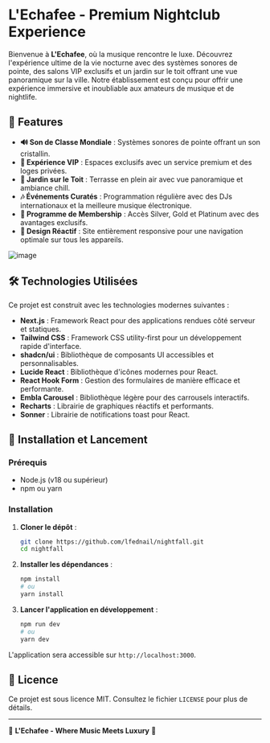 # L'Echafee - Premium Nightclub Experience

Bienvenue à **L'Echafee**, où la musique rencontre le luxe. Découvrez l'expérience ultime de la vie nocturne avec des systèmes sonores de pointe, des salons VIP exclusifs et un jardin sur le toit offrant une vue panoramique sur la ville. Notre établissement est conçu pour offrir une expérience immersive et inoubliable aux amateurs de musique et de nightlife.

## 🎵 Features

- **🔊 Son de Classe Mondiale** : Systèmes sonores de pointe offrant un son cristallin.
- **🥂 Expérience VIP** : Espaces exclusifs avec un service premium et des loges privées.
- **🌇 Jardin sur le Toit** : Terrasse en plein air avec vue panoramique et ambiance chill.
- **🎶 Événements Curatés** : Programmation régulière avec des DJs internationaux et la meilleure musique électronique.
- **💎 Programme de Membership** : Accès Silver, Gold et Platinum avec des avantages exclusifs.
- **📱 Design Réactif** : Site entièrement responsive pour une navigation optimale sur tous les appareils.


![image](https://github.com/user-attachments/assets/bd844051-1cc9-46de-bafc-f25c3c05fd10)

## 🛠 Technologies Utilisées

Ce projet est construit avec les technologies modernes suivantes :

- **Next.js** : Framework React pour des applications rendues côté serveur et statiques.
- **Tailwind CSS** : Framework CSS utility-first pour un développement rapide d'interface.
- **shadcn/ui** : Bibliothèque de composants UI accessibles et personnalisables.
- **Lucide React** : Bibliothèque d'icônes modernes pour React.
- **React Hook Form** : Gestion des formulaires de manière efficace et performante.
- **Embla Carousel** : Bibliothèque légère pour des carrousels interactifs.
- **Recharts** : Librairie de graphiques réactifs et performants.
- **Sonner** : Librairie de notifications toast pour React.

## 🚀 Installation et Lancement

### Prérequis
- Node.js (v18 ou supérieur)
- npm ou yarn

### Installation

1. **Cloner le dépôt** :
   ```sh
   git clone https://github.com/lfednail/nightfall.git
   cd nightfall
   ```

2. **Installer les dépendances** :
   ```sh
   npm install
   # ou
   yarn install
   ```

3. **Lancer l'application en développement** :
   ```sh
   npm run dev
   # ou
   yarn dev
   ```

L'application sera accessible sur `http://localhost:3000`.

## 📜 Licence

Ce projet est sous licence MIT. Consultez le fichier `LICENSE` pour plus de détails.

---

💎 **L'Echafee - Where Music Meets Luxury** 💎

